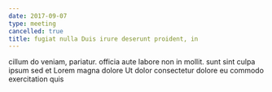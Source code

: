 ```yaml
---
date: 2017-09-07
type: meeting
cancelled: true
title: fugiat nulla Duis irure deserunt proident, in
---
```

cillum do veniam, pariatur. officia aute labore non in mollit. sunt sint culpa ipsum sed et Lorem magna dolore Ut dolor consectetur dolore eu commodo exercitation quis